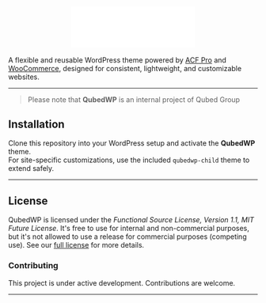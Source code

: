 <p align="center">
    <img src="images/logo.svg" width="250" alt="Qubed Logo">
</p>

A flexible and reusable WordPress theme powered by [ACF Pro][acf] and [WooCommerce][woocommerce], designed for consistent, lightweight, and customizable websites.

---

> Please note that **QubedWP** is an internal project of Qubed Group

## Installation

Clone this repository into your WordPress setup and activate the **QubedWP** theme.  
For site-specific customizations, use the included `qubedwp-child` theme to extend safely.

---

## License

QubedWP is licensed under the _Functional Source License, Version 1.1, MIT Future License_. It's free to use for
internal and non-commercial purposes, but it's not allowed to use a release for commercial purposes (competing use). See our [full license][license] for more details.

### Contributing

This project is under active development. Contributions are welcome.

---

[acf]: https://www.advancedcustomfields.com/
[woocommerce]: https://woocommerce.com/
[license]: LICENSE.md